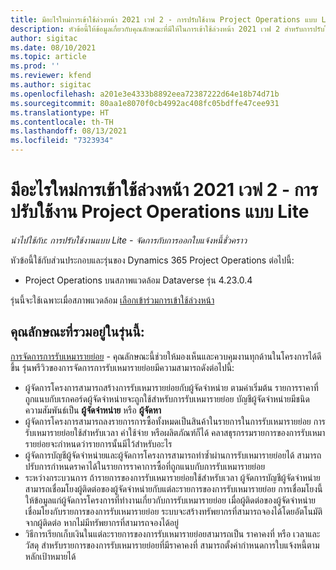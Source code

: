 ```yaml
---
title: มีอะไรใหม่การเข้าใช้ล่วงหน้า 2021 เวฟ 2 - การปรับใช้งาน Project Operations แบบ Lite
description: หัวข้อนี้ให้ข้อมูลเกี่ยวกับคุณลักษณะที่มีให้ในการเข้าใช้ล่วงหน้า 2021 เวฟ 2 สำหรับการปรับใช้งาน Project Operations แบบ Lite
author: sigitac
ms.date: 08/10/2021
ms.topic: article
ms.prod: ''
ms.reviewer: kfend
ms.author: sigitac
ms.openlocfilehash: a201e3e4333b8892eea72387222d64e18b74d71b
ms.sourcegitcommit: 80aa1e8070f0cb4992ac408fc05bdffe47cee931
ms.translationtype: HT
ms.contentlocale: th-TH
ms.lasthandoff: 08/13/2021
ms.locfileid: "7323934"
---
```

# <a name="whats-new-2021-wave-2-early-access---project-operations-lite-deployment"></a>มีอะไรใหม่การเข้าใช้ล่วงหน้า 2021 เวฟ 2 - การปรับใช้งาน Project Operations แบบ Lite

_นำไปใช้กับ: การปรับใช้งานแบบ Lite - จัดการกับการออกใบแจ้งหนี้ชั่วคราว_

หัวข้อนี้ใช้กับส่วนประกอบและรุ่นของ Dynamics 365 Project Operations ต่อไปนี้:

  - Project Operations บนสภาพแวดล้อม Dataverse รุ่น 4.23.0.4

รุ่นนี้จะใช้เฉพาะเมื่อสภาพแวดล้อม [เลือกเข้าร่วมการเข้าใช้ล่วงหน้า](/power-platform/admin/opt-in-early-access-updates#how-to-enable-early-access-updates)

## <a name="features-included-in-this-release"></a>คุณลักษณะที่รวมอยู่ในรุ่นนี้:

[การจัดการการรับเหมารายย่อย](../subcontracting/subcontracting_EA_scope.md) - คุณลักษณะนี้ช่วยให้มองเห็นและควบคุมงานทุกด้านในโครงการได้ดีขึ้น รุ่นพรีวิวของการจัดการการรับเหมารายย่อยมีความสามารถดังต่อไปนี้:

  - ผู้จัดการโครงการสามารถสร้างการรับเหมารายย่อยกับผู้จัดจำหน่าย ตามค่าเริ่มต้น รายการราคาที่ถูกแนบกับเรกคอร์ดผู้จัดจำหน่ายจะถูกใช้สำหรับการรับเหมารายย่อย บัญชีผู้จัดจำหน่ายมีชนิดความสัมพันธ์เป็น **ผู้จัดจำหน่าย** หรือ **ผู้จัดหา**
  - ผู้จัดการโครงการสามารถลงรายการการซื้อทั้งหมดเป็นสินค้าในรายการในการรับเหมารายย่อย การรับเหมารายย่อยใช้สำหรับเวลา ค่าใช้จ่าย หรือผลิตภัณฑ์ก็ได้ คลาสธุรกรรมรายการของการรับเหมารายย่อยจะกำหนดว่ารายการนั้นมีไว้สำหรับอะไร
  - ผู้จัดการบัญชีผู้จัดจำหน่ายและผู้จัดการโครงการสามารถทำซ้ำผ่านการรับเหมารายย่อยได้ สามารถปรับการกำหนดราคาได้ในรายการราคาการซื้อที่ถูกแนบกับการรับเหมารายย่อย
  - ระหว่างกระบวนการ ถ้ารายการของการรับเหมารายย่อยใช้สำหรับเวลา ผู้จัดการบัญชีผู้จัดจำหน่ายสามารถเชื่อมโยงผู้ติดต่อของผู้จัดจำหน่ายกับแต่ละรายการของการรับเหมารายย่อย การเชื่อมโยงนี้ให้ข้อมูลแก่ผู้จัดการโครงการที่ทำงานเกี่ยวกับการรับเหมารายย่อย เมื่อผู้ติดต่อของผู้จัดจำหน่ายเชื่อมโยงกับรายการของการรับเหมารายย่อย ระบบจะสร้างทรัพยากรที่สามารถจองได้โดยอัตโนมัติจากผู้ติดต่อ หากไม่มีทรัพยากรที่สามารถจองได้อยู่
  - วิธีการเรียกเก็บเงินในแต่ละรายการของการรับเหมารายย่อยสามารถเป็น ราคาคงที่ หรือ เวลาและวัสดุ สำหรับรายการของการรับเหมารายย่อยที่มีราคาคงที่ สามารถตั้งค่ากำหนดการใบแจ้งหนี้ตามหลักเป้าหมายได้
